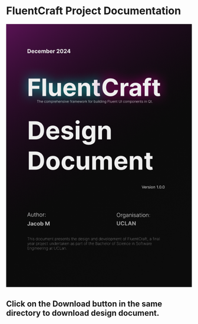 # FluentCraft Project Documentation

![Cover Page](assets/images/document_cover_pages/FluentCraftDesignDocument.png "FluentCraft Design Document")

## Click on the Download button in the same directory to download design document.